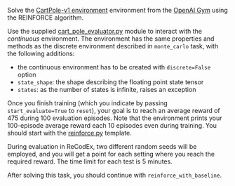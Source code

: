 Solve the [CartPole-v1 environment](https://gym.openai.com/envs/CartPole-v1)
environment from the [OpenAI Gym](https://gym.openai.com/) using the REINFORCE
algorithm.

Use the supplied [cart_pole_evaluator.py](https://github.com/ufal/npfl114/tree/master/labs/11/cart_pole_evaluator.py)
module to interact with the _continuous_ environment. The environment
has the same properties and methods as the discrete environment described
in `monte_carlo` task, with the following additions:
- the continuous environment has to be created with `discrete=False` option
- `state_shape`: the shape describing the floating point state tensor
- `states`: as the number of states is infinite, raises an exception

Once you finish training (which you indicate by passing `start_evaluate=True`
to `reset`), your goal is to reach an average reward of 475 during 100
evaluation episodes. Note that the environment prints your 100-episode
average reward each 10 episodes even during training. You should start with the
[reinforce.py](https://github.com/ufal/npfl114/tree/master/labs/12/reinforce.py)
template.

During evaluation in ReCodEx, two different random seeds will be employed, and
you will get a point for each setting where you reach the required reward.
The time limit for each test is 5 minutes.

After solving this task, you should continue with `reinforce_with_baseline`.
